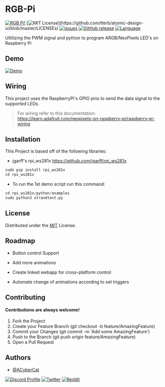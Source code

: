 # RGB-Pi
[![RGB Pi!](https://i.imgur.com/EDbCBTo.gif)](https://github.com/ACyberCat/RGB-Pi)
[![MIT License](https://img.shields.io/apm/l/atomic-design-ui.svg?)](https://github.com/tterb/atomic-design-ui/blob/master/LICENSEs)
[![issues](https://img.shields.io/github/issues/ACyberCat/RGB-Pi.svg)](https://github.com/ACyberCat/RGB-Pi/issues)
[![GitHub release](https://img.shields.io/github/release/ACyberCat/RGB-Pi.js.svg)](https://GitHub.com/ACyberCat/RGB-Pi/releases/)
[![Language](https://img.shields.io/badge/Python-14354C?style=for-the-badge&logo=python&logoColor=white)](https://www.python.org/)

Ultilizing the PWM signal and python to program ARGB/NeoPixels LED's on Raspberry Pi


## Demo
[![Demo](https://imgur.com/a/LwrkGD7.gif)](https://github.com/ACyberCat/RGB-Pi)

## Wiring
This project uses the RaspberryPi's GPIO pins to send the data signal to the supported LEDs.
>For wiring refer to this documentation:
https://learn.adafruit.com/neopixels-on-raspberry-pi/raspberry-pi-wiring


  
## Installation 

This Project is based off of the following libraries:
- jgarff's rpi_ws281x https://github.com/jgarff/rpi_ws281x

```python
sudo pip install rpi_ws281x
cd rpi_ws281x
```
- To run the 1st demo script run this command:
```python
cd rpi_ws281x/python/examples
sudo python3 strandtest.py 
```

## License

Distributed under the [MIT](https://choosealicense.com/licenses/mit/) License.


  
## Roadmap

- Button control Support

- Add more animations

- Create linked webapp for cross-platform control

- Automate change of animations according to set triggers
## Contributing

#### Contributions are always welcome!
1. Fork the Project
2. Create your Feature Branch (git checkout -b feature/AmazingFeature)
3. Commit your Changes (git commit -m 'Add some AmazingFeature')
4. Push to the Branch (git push origin feature/AmazingFeature)
5. Open a Pull Request
## Authors

- [@ACyberCat](https://www.github.com/ACyberCat)

[![Discord Profile](https://img.shields.io/badge/Discord-7289DA?style=for-the-badge&logo=discord&logoColor=white)](https://imgur.com/a/4pm8HLD)
[![Twitter](https://img.shields.io/badge/Twitter-1DA1F2?style=for-the-badge&logo=twitter&logoColor=white)](https://twitter.com/RealCyberCat)
[![Reddit](	https://img.shields.io/badge/Reddit-FF4500?style=for-the-badge&logo=reddit&logoColor=white)](https://www.reddit.com/user/CyberCat_)
